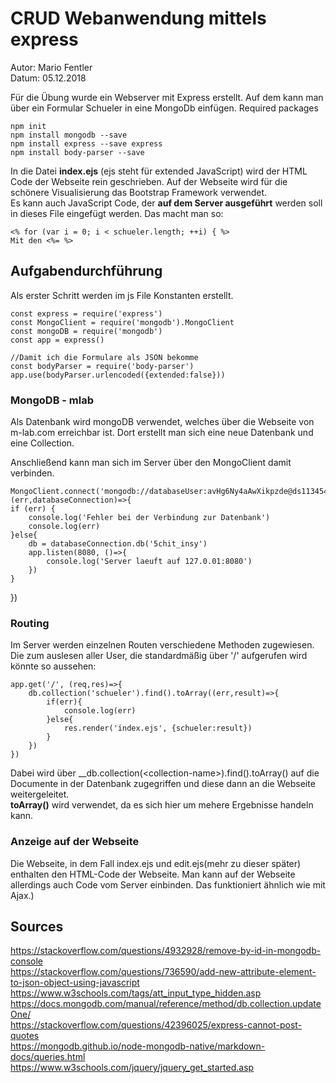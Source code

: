 # __CRUD Webanwendung mittels express__
Autor: Mario Fentler  
Datum: 05.12.2018  

Für die Übung wurde ein Webserver mit Express erstellt. Auf dem kann man über ein Formular Schueler in eine MongoDb einfügen.
Required packages

    npm init
    npm install mongodb --save
    npm install express --save express
    npm install body-parser --save

In die Datei __index.ejs__ (ejs steht für extended JavaScript) wird der HTML Code der Webseite rein geschrieben. Auf der Webseite wird für die schönere Visualisierung das Bootstrap Framework verwendet.    
Es kann auch JavaScript Code, der __auf dem Server ausgeführt__ werden soll in dieses File eingefügt werden. Das macht man so:  

    <% for (var i = 0; i < schueler.length; ++i) { %>
    Mit den <%= %>

## __Aufgabendurchführung__
Als erster Schritt werden im js File Konstanten erstellt.  

    const express = require('express')
    const MongoClient = require('mongodb').MongoClient
    const mongoDB = require('mongodb')
    const app = express()

    //Damit ich die Formulare als JSON bekomme
    const bodyParser = require('body-parser')
    app.use(bodyParser.urlencoded({extended:false}))

### __MongoDB - mlab__
Als Datenbank wird mongoDB verwendet, welches über die Webseite von m-lab.com erreichbar ist. Dort erstellt man sich eine neue Datenbank und eine Collection.  

Anschließend kann man sich im Server über den MongoClient damit verbinden.  

    MongoClient.connect('mongodb://databaseUser:avHg6Ny4aAwXikpzde@ds113454.mlab.com:13454/5chit_insy', (err,databaseConnection)=>{
    if (err) {
        console.log('Fehler bei der Verbindung zur Datenbank')
        console.log(err)
    }else{
        db = databaseConnection.db('5chit_insy')
        app.listen(8080, ()=>{
            console.log('Server laeuft auf 127.0.01:8080')
        })
    }
})

### __Routing__
Im Server werden einzelnen Routen verschiedene Methoden zugewiesen. Die zum auslesen aller User, die standardmäßig über '/' aufgerufen wird könnte so aussehen:  

    app.get('/', (req,res)=>{
        db.collection('schueler').find().toArray((err,result)=>{
            if(err){
                console.log(err)
            }else{
                res.render('index.ejs', {schueler:result})
            }
        })
    })
Dabei wird über __db.collection(<collection-name\>).find().toArray() auf die Documente in der Datenbank zugegriffen und diese dann an die Webseite weitergeleitet.  
__toArray()__ wird verwendet, da es sich hier um mehere Ergebnisse handeln kann.

### __Anzeige auf der Webseite__
Die Webseite, in dem Fall index.ejs und edit.ejs(mehr zu dieser später) enthalten den HTML-Code der Webseite. Man kann auf der Webseite allerdings auch Code vom Server einbinden. Das funktioniert ähnlich wie mit Ajax.)

## Sources
https://stackoverflow.com/questions/4932928/remove-by-id-in-mongodb-console  
https://stackoverflow.com/questions/736590/add-new-attribute-element-to-json-object-using-javascript  
https://www.w3schools.com/tags/att_input_type_hidden.asp  
https://docs.mongodb.com/manual/reference/method/db.collection.updateOne/  
https://stackoverflow.com/questions/42396025/express-cannot-post-quotes  
https://mongodb.github.io/node-mongodb-native/markdown-docs/queries.html  
https://www.w3schools.com/jquery/jquery_get_started.asp

